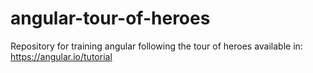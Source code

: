 # angular-tour-of-heroes
Repository for training angular following the tour of heroes available in: https://angular.io/tutorial
